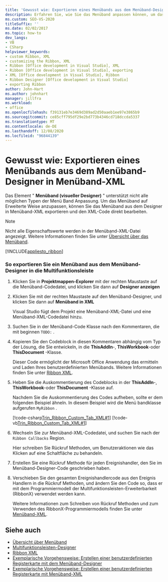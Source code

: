 ```yaml
---
title: 'Gewusst wie: Exportieren eines Menübands aus dem Menüband-Designer in Menüband-XML'
description: Erfahren Sie, wie Sie das Menüband anpassen können, um das Menüband aus dem Designer in Menüband-XML zu exportieren und das XML direkt zu bearbeiten.
ms.custom: SEO-VS-2020
titleSuffix: ''
ms.date: 02/02/2017
ms.topic: how-to
dev_langs:
- VB
- CSharp
helpviewer_keywords:
- custom Ribbon, XML
- customizing the Ribbon, XML
- Ribbon [Office development in Visual Studio], XML
- Ribbon [Office development in Visual Studio], exporting
- XML [Office development in Visual Studio], Ribbon
- Ribbon Designer [Office development in Visual Studio]
- exporting Ribbon
author: John-Hart
ms.author: johnhart
manager: jillfra
ms.workload:
- office
ms.openlocfilehash: f39131eb7e3469d389ad2d50aaeb1ee97e3865b9
ms.sourcegitcommit: ce85cff795df29e2bd773b4346cd718dccda5337
ms.translationtype: MT
ms.contentlocale: de-DE
ms.lasthandoff: 12/08/2020
ms.locfileid: "96844139"
---
```

# <a name="how-to-export-a-ribbon-from-the-ribbon-designer-to-ribbon-xml"></a>Gewusst wie: Exportieren eines Menübands aus dem Menüband-Designer in Menüband-XML
  Das Element " **Menüband (visueller Designer)** " unterstützt nicht alle möglichen Typen der Menü Band Anpassung. Um das Menüband auf Erweiterte Weise anzupassen, können Sie das Menüband aus dem Designer in Menüband-XML exportieren und den XML-Code direkt bearbeiten.

> [!NOTE]
> Nicht alle Eigenschaftswerte werden in der Menüband-XML-Datei angezeigt. Weitere Informationen finden Sie unter [Übersicht über das Menüband](../vsto/ribbon-overview.md).

 [!INCLUDE[appliesto_ribbon](../vsto/includes/appliesto-ribbon-md.md)]

### <a name="to-export-a-ribbon-from-the-ribbon-designer-to-ribbon-xml"></a>So exportieren Sie ein Menüband aus dem Menüband-Designer in die Multifunktionsleiste

1. Klicken Sie in **Projektmappen-Explorer** mit der rechten Maustaste auf die Menüband-Codedatei, und klicken Sie dann auf **Designer anzeigen**

2. Klicken Sie mit der rechten Maustaste auf den Menüband-Designer, und klicken Sie dann auf **Menüband in XML**

     Visual Studio fügt dem Projekt eine Menüband-XML-Datei und eine Menüband-XML-Codedatei hinzu.

3. Suchen Sie in der Menüband-Code Klasse nach den Kommentaren, die mit beginnen `TODO:` .

4. Kopieren Sie den Codeblock in diesen Kommentaren abhängig vom Typ der Lösung, die Sie entwickeln, in die **ThisAddIn**-, **ThisWorkbook**-oder **ThisDocument** -Klasse.

     Dieser Code ermöglicht der Microsoft Office Anwendung das ermitteln und Laden Ihres benutzerdefinierten Menübands. Weitere Informationen finden Sie unter [Ribbon XML](../vsto/ribbon-xml.md).

5. Heben Sie die Auskommentierung des Codeblocks in der **ThisAddIn**-, **ThisWorkbook**-oder **ThisDocument** -Klasse auf.

     Nachdem Sie die Auskommentierung des Codes aufheben, sollte er dem folgenden Beispiel ähneln. In diesem Beispiel wird die Menü bandklasse aufgerufen `MyRibbon` .

     [!code-csharp[Trin_Ribbon_Custom_Tab_XML#1](../vsto/codesnippet/CSharp/Trin_Ribbon_Custom_Tab_XML_O12/ThisAddIn.cs#1)]
     [!code-vb[Trin_Ribbon_Custom_Tab_XML#1](../vsto/codesnippet/VisualBasic/Trin_Ribbon_Custom_Tab_XML_O12/ThisAddIn.vb#1)]

6. Wechseln Sie zur Menüband-XML-Codedatei, und suchen Sie nach der `Ribbon Callbacks` Region.

     Hier schreiben Sie Rückruf Methoden, um Benutzeraktionen wie das Klicken auf eine Schaltfläche zu behandeln.

7. Erstellen Sie eine Rückruf Methode für jeden Ereignishandler, den Sie im Menüband-Designer-Code geschrieben haben.

8. Verschieben Sie den gesamten Ereignishandlercode aus den Ereignis Handlern in die Rückruf Methoden, und ändern Sie den Code so, dass er mit dem Programmiermodell der Multifunktionsleisten-Erweiterbarkeit (RibbonX) verwendet werden kann.

     Weitere Informationen zum Schreiben von Rückruf Methoden und zum Verwenden des RibbonX-Programmiermodells finden Sie unter [Menüband-XML](../vsto/ribbon-xml.md).

## <a name="see-also"></a>Siehe auch
- [Übersicht über Menüband](../vsto/ribbon-overview.md)
- [Multifunktionsleisten-Designer](../vsto/ribbon-designer.md)
- [Ribbon XML](../vsto/ribbon-xml.md)
- [Exemplarische Vorgehensweise: Erstellen einer benutzerdefinierten Registerkarte mit dem Menüband-Designer](../vsto/walkthrough-creating-a-custom-tab-by-using-the-ribbon-designer.md)
- [Exemplarische Vorgehensweise: Erstellen einer benutzerdefinierten Registerkarte mit Menüband-XML](../vsto/walkthrough-creating-a-custom-tab-by-using-ribbon-xml.md)
